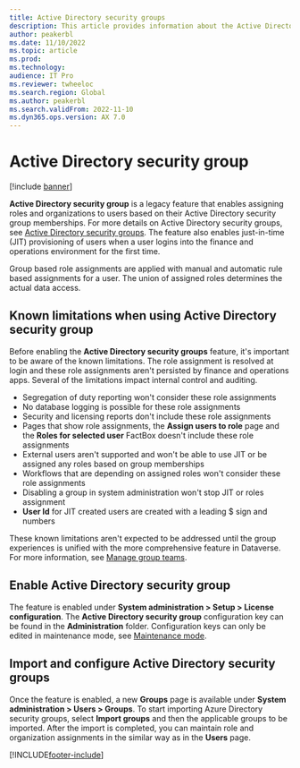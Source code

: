 ```yaml
---
title: Active Directory security groups
description: This article provides information about the Active Directory security groups feature.
author: peakerbl
ms.date: 11/10/2022
ms.topic: article
ms.prod: 
ms.technology: 
audience: IT Pro
ms.reviewer: twheeloc
ms.search.region: Global
ms.author: peakerbl
ms.search.validFrom: 2022-11-10
ms.dyn365.ops.version: AX 7.0
---
```


# Active Directory security group

[!include [banner](../includes/banner.md)]

**Active Directory security group** is a legacy feature that enables assigning roles and organizations to users based on their Active Directory security group memberships. For more details on Active Directory security groups, see [Active Directory security groups](../windows-server/identity/ad-ds/manage/understand-security-groups.md). The feature also enables just-in-time (JIT) provisioning of users when a user logins into the finance and operations environment for the first time.

Group based role assignments are applied with manual and automatic rule based assignments for a user. The union of assigned roles determines the actual data access.

## Known limitations when using Active Directory security group

Before enabling the **Active Directory security groups** feature, it's important to be aware of the known limitations. The role assignment is resolved at login and these role assignments aren't persisted by finance and operations apps. Several of the limitations impact internal control and auditing.

- Segregation of duty reporting won't consider these role assignments
- No database logging is possible for these role assignments
- Security and licensing reports don't include these role assignments
- Pages that show role assignments, the **Assign users to role** page and the **Roles for selected user** FactBox doesn't include these role assignments
- External users aren't supported and won't be able to use JIT or be assigned any roles based on group memberships
- Workflows that are depending on assigned roles won't consider these role assignments
- Disabling a group in system administration won't stop JIT or roles assignment
- **User Id** for JIT created users are created with a leading $ sign and numbers

These known limitations aren't expected to be addressed until the group experiences is unified with the more comprehensive feature in Dataverse. For more information, see [Manage group teams](../power-platform/admin/manage-group-teams.md).

## Enable Active Directory security group

The feature is enabled under **System administration > Setup > License configuration**. The **Active Directory security group** configuration key can be found in the **Administration** folder. Configuration keys can only be edited in maintenance mode, see [Maintenance mode](../sysadmin/maintenance-mode.md). 

## Import and configure Active Directory security groups

Once the feature is enabled, a new **Groups** page is available under **System administration > Users > Groups**. To start importing Azure Directory security groups, select **Import groups** and then the applicable groups to be imported. After the import is completed, you can maintain role and organization assignments in the similar way as in the **Users** page.


[!INCLUDE[footer-include](../../../includes/footer-banner.md)]
